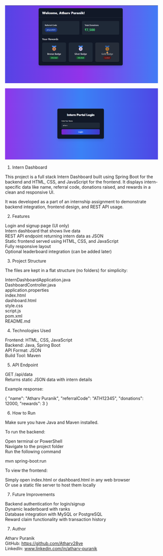 

![Dashboard Preview](dashboard.png)

![login Preview](login.png)




1) Intern Dashboard

This project is a full stack Intern Dashboard built using Spring Boot for the backend and HTML, CSS, and JavaScript for the frontend. It displays intern-specific data like name, referral code, donations raised, and rewards in a clean and responsive UI. 

It was developed as a part of an internship assignment to demonstrate backend integration, frontend design, and REST API usage.

2) Features

Login and signup page (UI only)  
Intern dashboard that shows live data  
REST API endpoint returning intern data as JSON  
Static frontend served using HTML, CSS, and JavaScript  
Fully responsive layout  
Optional leaderboard integration (can be added later)

3) Project Structure

The files are kept in a flat structure (no folders) for simplicity:

InternDashboardApplication.java  
DashboardController.java  
application.properties  
index.html  
dashboard.html  
style.css  
script.js  
pom.xml  
README.md  

4) Technologies Used

Frontend: HTML, CSS, JavaScript  
Backend: Java, Spring Boot  
API Format: JSON  
Build Tool: Maven

5) API Endpoint

GET /api/data  
Returns static JSON data with intern details

Example response:

{
  "name": "Atharv Puranik",
  "referralCode": "ATH12345",
  "donations": 12000,
  "rewards": 3
}

6) How to Run

Make sure you have Java and Maven installed.

To run the backend:

Open terminal or PowerShell  
Navigate to the project folder  
Run the following command

mvn spring-boot:run

To view the frontend:

Simply open index.html or dashboard.html in any web browser  
Or use a static file server to host them locally

7) Future Improvements

Backend authentication for login/signup  
Dynamic leaderboard with ranks  
Database integration with MySQL or PostgreSQL  
Reward claim functionality with transaction history  




7) Author

Atharv Puranik  
GitHub: https://github.com/Atharv28ye  
LinkedIn: www.linkedin.com/in/atharv-puranik


